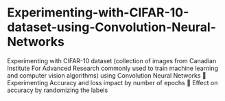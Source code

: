 # Experimenting-with-CIFAR-10-dataset-using-Convolution-Neural-Networks
Experimenting with CIFAR-10 dataset (collection of images from Canadian Institute For Advanced Research commonly used to train machine learning and computer vision algorithms) using Convolution Neural Networks
	Experimenting Accuracy and loss impact by number of epochs
	Effect on accuracy by randomizing the labels
